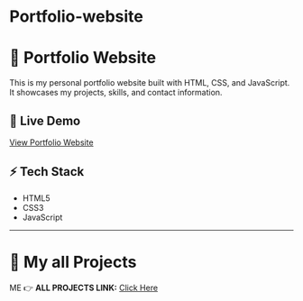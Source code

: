 # Portfolio-website
# 🌟 Portfolio Website

This is my personal portfolio website built with HTML, CSS, and JavaScript.  
It showcases my projects, skills, and contact information.  

## 🔗 Live Demo
[View Portfolio Website]( https://ruby-here.github.io/Portfolio-website/)

## ⚡ Tech Stack
- HTML5  
- CSS3  
- JavaScript

---

# 🚀 My all Projects
ME
👉 **ALL PROJECTS LINK:** [Click Here](https://ruby-here.github.io/Ruby-Frontend-Dev/)
